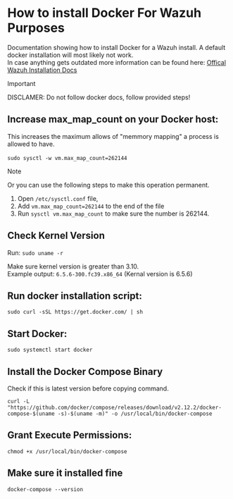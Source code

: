 # How to install Docker For Wazuh Purposes
Documentation showing how to install Docker for a Wazuh install. A default docker installation will most likely not work.  
In case anything gets outdated more information can be found here: [Offical Wazuh Installation Docs](https://documentation.wazuh.com/current/deployment-options/docker/docker-installation.html)  

> [!IMPORTANT]
>DISCLAMER:  Do not follow docker docs, follow provided steps!


## Increase max_map_count on your Docker host:
This increases the maximum allows of "memmory mapping" a process is allowed to have.  <br> <br>
`sudo sysctl -w vm.max_map_count=262144`

> [!NOTE]
> Or you can use the following steps to make this operation permanent.
> 
> 1. Open `/etc/sysctl.conf` file, 
> 2. Add `vm.max_map_count=262144` to the end of the file
> 3. Run `sysctl vm.max_map_count` to make sure the number is 262144.

## Check Kernel Version

Run: `sudo uname -r`

Make sure kernel version is greater than 3.10.  
Example output: `6.5.6-300.fc39.x86_64` (Kernal version is 6.5.6)


## Run docker installation script:

`sudo curl -sSL https://get.docker.com/ | sh`

## Start Docker:

`sudo systemctl start docker`

## Install the Docker Compose Binary
Check if this is latest version before copying command.

`curl -L "https://github.com/docker/compose/releases/download/v2.12.2/docker-compose-$(uname -s)-$(uname -m)" -o /usr/local/bin/docker-compose`

## Grant Execute Permissions:

`chmod +x /usr/local/bin/docker-compose`

## Make sure it installed fine

`docker-compose --version`
